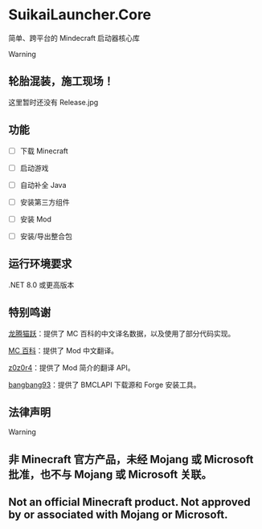 # SuikaiLauncher.Core
简单、跨平台的 Mindecraft 启动器核心库

>[!WARNING] 
> ## 轮胎混装，施工现场！
>
> 这里暂时还没有 Release.jpg


## 功能

- [ ] 下载 Minecraft

- [ ] 启动游戏

- [ ] 自动补全 Java

- [ ] 安装第三方组件

- [ ] 安装 Mod

- [ ] 安装/导出整合包

## 运行环境要求

.NET 8.0 或更高版本

## 特别鸣谢

[龙腾猫跃](https://space.bilibili.com/11343203)：提供了 MC 百科的中文译名数据，以及使用了部分代码实现。

[MC 百科](https://www.mcmod.cn)：提供了 Mod 中文翻译。

[z0z0r4](https://github.com/z0z0r4)：提供了 Mod 简介的翻译 API。

[bangbang93](https://github.com/bangbang93)：提供了 BMCLAPI 下载源和 Forge 安装工具。


## 法律声明

>[!WARNING]
> ## 非 Minecraft 官方产品，未经 Mojang 或 Microsoft 批准，也不与 Mojang 或 Microsoft 关联。
>
> ## Not an official Minecraft product. Not approved by or associated with Mojang or Microsoft.